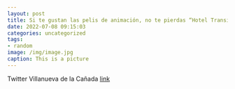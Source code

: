 ```yaml
---
layout: post
title: Si te gustan las pelis de animación, no te pierdas “Hotel Transilvania 3 unas vacaciones monstruosas”.😉Aquí podéis ver un avan...
date: 2022-07-08 09:15:03
categories: uncategorized
tags:
- random
image: /img/image.jpg
caption: This is a picture
---
```

Twitter Villanueva de la Cañada [link](https://twitter.com/AytoVDLCanada/status/1545014063817805824)
